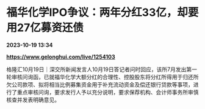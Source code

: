 # 福华化学IPO争议：两年分红33亿，却要用27亿募资还债

**2023-10-19 13:34**

**https://www.gelonghui.com/live/1254103**

格隆汇10月19日｜深交所新闻发言人10月19日答记者问时回应，该所7月发出第一轮审核问询函，已就福华化学大额分红的合理性、控股股东将分红所得用于归还所欠公司款项、拟将相当比例募集资金用于补充流动资金及偿还银行贷款等事项，进行了重点审核问询，要求发行人予以充分说明，要求保荐机构、会计师事务所审慎核查并发表明确意见。